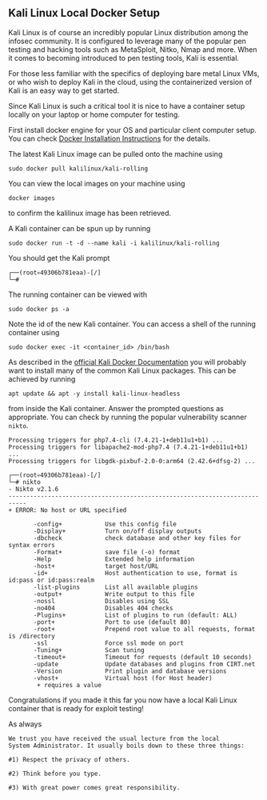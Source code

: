 ## Kali Linux Local Docker Setup
Kali Linux is of course an incredibly popular Linux distribution among the infosec community.
It is configured to leverage many of the popular pen testing and hacking tools such as 
MetaSploit, Nitko, Nmap and more.
When it comes to becoming introduced to pen testing tools, Kali is essential.

For those less familiar with the specifics of deploying bare metal Linux VMs, 
or who wish to deploy Kali in the cloud, using the containerized version of Kali
is an easy way to get started.

Since Kali Linux is such a critical tool it is nice to have a container setup locally
on your laptop or home computer for testing.

First install docker engine for your OS and particular client computer setup.
You can check [Docker Installation Instructions](https://docs.docker.com/engine/install/)
for the details.


The latest Kali Linux image can be pulled onto the machine using

```
sudo docker pull kalilinux/kali-rolling
```

You can view the local images on your machine using 

```
docker images
```

to confirm the kalilinux image has been retrieved.

A Kali container can be spun up by running 

```
sudo docker run -t -d --name kali -i kalilinux/kali-rolling
```

You should get the Kali prompt
```
┌──(root💀49306b781eaa)-[/]
└─#        
```

The running container can be viewed with

```
sudo docker ps -a
```

Note the id of the new Kali container.
You can access a shell of the running container using

```
sudo docker exec -it <container_id> /bin/bash
```

As described in the [official Kali Docker Documentation](https://www.kali.org/docs/containers/official-kalilinux-docker-images/)
you will probably want to install many of the common Kali Linux packages.
This can be achieved by running 

```
apt update && apt -y install kali-linux-headless
```

from inside the Kali container.
Answer the prompted questions as appropriate.
You can check by running the popular vulnerability scanner `nikto`.

```
Processing triggers for php7.4-cli (7.4.21-1+deb11u1+b1) ...
Processing triggers for libapache2-mod-php7.4 (7.4.21-1+deb11u1+b1) ...
Processing triggers for libgdk-pixbuf-2.0-0:arm64 (2.42.6+dfsg-2) ...

┌──(root💀49306b781eaa)-[/]
└─# nikto
- Nikto v2.1.6
---------------------------------------------------------------------------
+ ERROR: No host or URL specified

       -config+            Use this config file
       -Display+           Turn on/off display outputs
       -dbcheck            check database and other key files for syntax errors
       -Format+            save file (-o) format
       -Help               Extended help information
       -host+              target host/URL
       -id+                Host authentication to use, format is id:pass or id:pass:realm
       -list-plugins       List all available plugins
       -output+            Write output to this file
       -nossl              Disables using SSL
       -no404              Disables 404 checks
       -Plugins+           List of plugins to run (default: ALL)
       -port+              Port to use (default 80)
       -root+              Prepend root value to all requests, format is /directory
       -ssl                Force ssl mode on port
       -Tuning+            Scan tuning
       -timeout+           Timeout for requests (default 10 seconds)
       -update             Update databases and plugins from CIRT.net
       -Version            Print plugin and database versions
       -vhost+             Virtual host (for Host header)
   		+ requires a value

```

Congratulations if you made it this far you now have a local Kali Linux container that is ready for
exploit testing!

As always

```
We trust you have received the usual lecture from the local
System Administrator. It usually boils down to these three things:

#1) Respect the privacy of others.

#2) Think before you type.

#3) With great power comes great responsibility.
```
